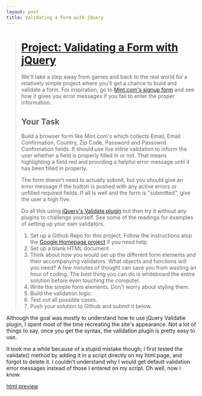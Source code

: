 ```yaml
---
layout: post
title: Validating a Form with jQuery
---
```


># [Project: Validating a Form with jQuery](http://www.theodinproject.com/javascript-and-jquery/validating-a-form-with-jquery)
>
><!--more-->
>We'll take a step away from games and back to the real world for a relatively simple project where you'll get a chance to build and validate a form.  For inspiration, go to [Mint.com's signup form](https://wwws.mint.com/login.event?task=S) and see how it gives you error messages if you fail to enter the proper information.
>
>## Your Task
>
>Build a browser form like Mint.com's which collects Email, Email Confirmation, Country, Zip Code, Password and Passowrd Confirmation fields.  It should use live inline validation to inform the user whether a field is properly filled in or not.  That means highlighting a field red and providing a helpful error message until it has been filled in properly.  
>
>The form doesn't need to actually submit, but you should give an error message if the button is pushed with any active errors or unfilled required fields.  If all is well and the form is "submitted", give the user a high five.  
>
>Do all this using [jQuery's Validate plugin](http://jqueryvalidation.org/) but then try it without any plugins to challenge yourself.  See some of the readings for examples of setting up your own validators.
>
>1. Set up a Github Repo for this project.  Follow the instructions atop the [Google Homepage project](/web-development-101/html-css) if you need help.
>1. Set up a blank HTML document
>1. Think about how you would set up the different form elements and their accompanying validators.  What objects and functions will you need? A few minutes of thought can save you from wasting an hour of coding.  The best thing you can do is whiteboard the entire solution before even touching the computer.
>2. Write the simple form elements.  Don't worry about styling them.
>3. Build the validation logic.
>4. Test out all possible cases.
>5. Push your solution to Github and submit it below.

Although the goal was mostly to understand how to use jQuery Validatie plugin, I spent most of the time recreating the site's appearance. Not a lot of things to say, once you get the syntax, the validation plugin is pretty easy to use.

It took me a while because of a stupid mistake though; I first tested the validate() method by adding it in a script directly on my html page, and forgot to delete it. I couldn't understand why I would get default validation error messages instead of those I entered on my script. Oh well, now I know. 

[html preview](http://htmlpreview.github.io/?https://github.com/AtActionPark/odin_jquery_validating/blob/master/index.html)